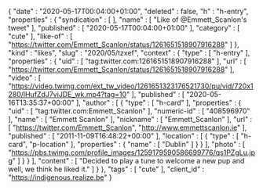 {
  "date" : "2020-05-17T00:04:00+01:00",
  "deleted" : false,
  "h" : "h-entry",
  "properties" : {
    "syndication" : [  ],
    "name" : [ "Like of @Emmett_Scanlon's tweet" ],
    "published" : [ "2020-05-17T00:04:00+01:00" ],
    "category" : [ "cute" ],
    "like-of" : [ "https://twitter.com/Emmett_Scanlon/status/1261651518907916288" ]
  },
  "kind" : "likes",
  "slug" : "2020/05/tzxef",
  "context" : {
    "type" : [ "h-entry" ],
    "properties" : {
      "uid" : [ "tag:twitter.com:1261651518907916288" ],
      "url" : [ "https://twitter.com/Emmett_Scanlon/status/1261651518907916288" ],
      "video" : [ "https://video.twimg.com/ext_tw_video/1261651323176521730/pu/vid/720x1280/lHufZdJ7viJDE_wk.mp4?tag=10" ],
      "published" : [ "2020-05-16T13:35:37+00:00" ],
      "author" : [ {
        "type" : [ "h-card" ],
        "properties" : {
          "uid" : [ "tag:twitter.com:Emmett_Scanlon" ],
          "numeric-id" : [ "408596970" ],
          "name" : [ "Emmett Scanlon" ],
          "nickname" : [ "Emmett_Scanlon" ],
          "url" : [ "https://twitter.com/Emmett_Scanlon", "http://www.emmettscanlon.ie" ],
          "published" : [ "2011-11-09T16:48:22+00:00" ],
          "location" : [ {
            "type" : [ "h-card", "p-location" ],
            "properties" : {
              "name" : [ "Dublin" ]
            }
          } ],
          "photo" : [ "https://pbs.twimg.com/profile_images/1259179590586699776/qs1PZgLu.jpg" ]
        }
      } ],
      "content" : [ "Decided to play a tune to welcome a new pup and well, we think he liked it." ]
    }
  },
  "tags" : [ "cute" ],
  "client_id" : "https://indigenous.realize.be"
}
